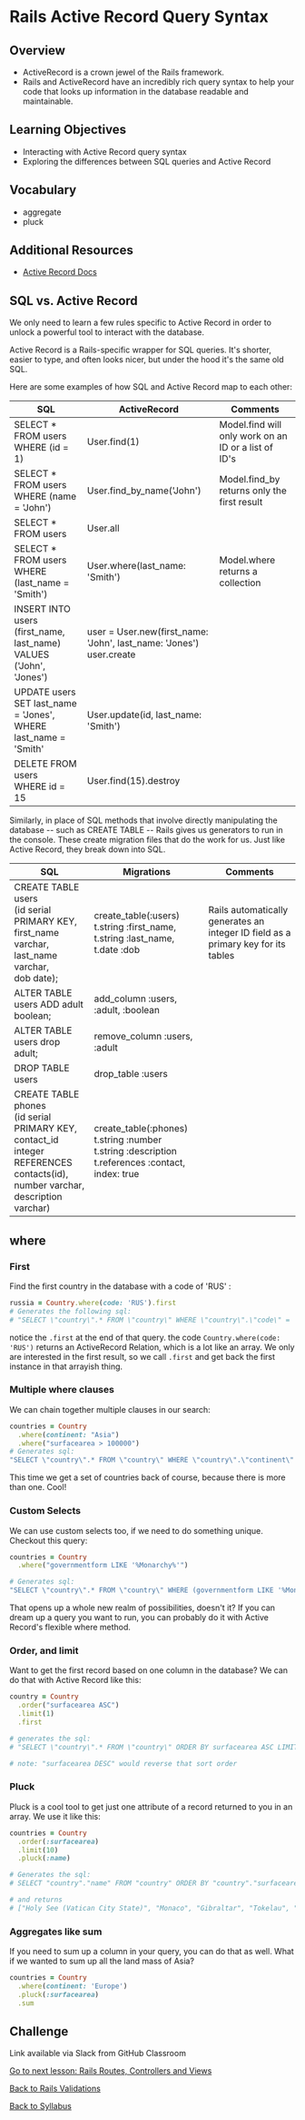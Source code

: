 # Rails Active Record Query Syntax

## Overview
- ActiveRecord is a crown jewel of the Rails framework.
- Rails and ActiveRecord have an incredibly rich query syntax to help your code that looks up information in the database readable and maintainable.

## Learning Objectives
- Interacting with Active Record query syntax
- Exploring the differences between SQL queries and Active Record

## Vocabulary
- aggregate
- pluck

## Additional Resources
- <a href="https://guides.rubyonrails.org/active_record_querying.html" target="blank">Active Record Docs</a>

## SQL vs. Active Record
We only need to learn a few rules specific to Active Record in order to unlock a powerful tool to interact with the database.

Active Record is a Rails-specific wrapper for SQL queries. It's shorter, easier to type, and often looks nicer, but under the hood it's the same old SQL.

Here are some examples of how SQL and Active Record map to each other:

<table>
  <thead>
    <tr>
    <th>SQL</th>
    <th>ActiveRecord</th>
    <th>Comments</th>
    <thead>
    </tr>
  <tbody>
    <tr>
      <td>SELECT * FROM users
        WHERE (id = 1)
      </td>
      <td>User.find(1)</td>
      <td>Model.find will only work on an ID or a list of ID's</td>
    </tr>
    <tr>
      <td>SELECT * FROM users
        WHERE (name = 'John')
      </td>
      <td>User.find_by_name('John')
      </td>
      <td>Model.find_by returns only the first result</td>
    </tr>
    <tr>
      <td>SELECT * FROM users</td>
      <td>User.all</td>
      <td></td>
    </tr>
    <tr>
      <td>SELECT * FROM users
        WHERE (last_name = 'Smith')
      </td>
      <td>User.where(last_name: 'Smith')
      </td>
      <td>Model.where returns a collection</td>
    </tr>
    <tr>
      <td>INSERT INTO users <br/>
        (first_name, last_name) <br/>
        VALUES ('John', 'Jones')
      </td>
      <td>user = User.new(first_name: 'John', last_name: 'Jones') <br/>
        user.create
      </td>
      <td></td>
    </tr>
    <tr>
      <td>UPDATE users <br/>
        SET last_name = 'Jones', <br/>
        WHERE last_name = 'Smith'
      </td>
      <td>User.update(id, last_name: 'Smith')</td>
      <td></td>
    </tr>
    <tr>
      <td>DELETE FROM users <br/>
        WHERE id = 15
      </td>
      <td>User.find(15).destroy</td>
      <td></td>
    </tr>
  <tbody>
</table>

Similarly, in place of SQL methods that involve directly manipulating the database -- such as CREATE TABLE -- Rails gives us generators to run in the console.  These create migration files that do the work for us. Just like Active Record, they break down into SQL.

<table>
  <thead>
    <tr>
    <th>SQL</th>
    <th width="40%">Migrations</th>
    <th>Comments</th>
    <thead>
    </tr>
  <tbody>
  <tr>
    <td>CREATE TABLE users <br/>
      (id serial PRIMARY KEY, <br/>
      first_name varchar, last_name varchar, <br/>
       dob date);
    </td>
    <td>create_table(:users) <br/>
        t.string :first_name, <br/>
        t.string :last_name, <br/>
        t.date :dob <br/>
    </td>
    <td>Rails automatically generates an integer ID field as a primary key for its tables</td>
  </tr>
  <tr>
    <td>ALTER TABLE users ADD adult boolean;</td>
    <td>add_column :users, :adult, :boolean</td>
    <td></td>
  </tr>
  <tr>
    <td>ALTER TABLE users drop adult;</td>
    <td>remove_column :users, :adult</td>
    <td></td>
  </tr>
  <tr>
    <td>DROP TABLE users</td>
    <td>drop_table :users</td>
    <td></td>
  </tr>
  <tr>
    <td>CREATE TABLE phones <br/>
      (id serial PRIMARY KEY,<br/>
      contact_id integer REFERENCES contacts(id), <br/>
      number varchar, description varchar)
    </td>
    <td>create_table(:phones) <br/>
      t.string :number <br/>
      t.string :description <br/>
      t.references :contact, index: true
    </td>
    <td></td>
  </tr>
  <tbody>
</table>

## where

### First
Find the first country in the database with a code of 'RUS' :
```ruby
russia = Country.where(code: 'RUS').first
# Generates the following sql:
# "SELECT \"country\".* FROM \"country\" WHERE \"country\".\"code\" = 'RUS'"
```
notice the ```.first``` at the end of that query.  the code ```Country.where(code: 'RUS')``` returns an ActiveRecord Relation, which is a lot like an array.  We only are interested in the first result, so we call ```.first``` and get back the first instance in that arrayish thing.

### Multiple where clauses
We can chain together multiple clauses in our search:

```ruby
countries = Country
  .where(continent: "Asia")
  .where("surfacearea > 100000")
# Generates sql:
"SELECT \"country\".* FROM \"country\" WHERE \"country\".\"continent\" = 'Asia' AND (surfacearea > 100000)"
```

This time we get a set of countries back of course, because there is more than one.  Cool!

### Custom Selects
We can use custom selects too, if we need to do something unique.  Checkout this query:

```ruby
countries = Country
  .where("governmentform LIKE '%Monarchy%'")

# Generates sql:
"SELECT \"country\".* FROM \"country\" WHERE (governmentform LIKE '%Monarchy%')"
```

That opens up a whole new realm of possibilities, doesn't it?  If you can dream up a query you want to run, you can probably do it with Active Record's flexible where method.

### Order, and limit

Want to get the first record based on one column in the database?  We can do that with Active Record like this:

```ruby
country = Country
  .order("surfacearea ASC")
  .limit(1)
  .first

# generates the sql:
# "SELECT \"country\".* FROM \"country\" ORDER BY surfacearea ASC LIMIT 1"

# note: "surfacearea DESC" would reverse that sort order
```

### Pluck

Pluck is a cool tool to get just one attribute of a record returned to you in an array.  We use it like this:

```ruby
countries = Country
  .order(:surfacearea)
  .limit(10)
  .pluck(:name)

# Generates the sql:
# SELECT "country"."name" FROM "country" ORDER BY "country"."surfacearea" ASC LIMIT 10

# and returns
# ["Holy See (Vatican City State)", "Monaco", "Gibraltar", "Tokelau", "Cocos (Keeling) Islands", "United States Minor Outlying Islands", "Macao", "Nauru", "Tuvalu", "Norfolk Island"]
```

### Aggregates like sum

If you need to sum up a column in your query, you can do that as well.  What if we wanted to sum up all the land mass of Asia?  

```ruby
countries = Country
  .where(continent: 'Europe')
  .pluck(:surfacearea)
  .sum
```

## Challenge
Link available via Slack from GitHub Classroom

[Go to next lesson: Rails Routes, Controllers and Views](../Rails-C&V/01rails_routes_controllers_views.md)

[Back to Rails Validations](./validations.md)

[Back to Syllabus](../README.md)
